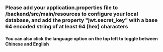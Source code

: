 ### Please add your application.properties file to /backend/src/main/resources to configure your local database, and add the property "jwt.secret_key" with a base 64 encoded string of at least 64 (hex) characters

#### You can also click the language option on the top left to toggle between Chinese and English
